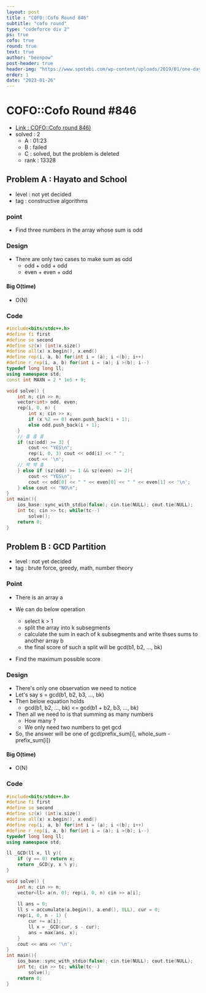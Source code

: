 ```yaml
---
layout: post
title : "COFO::Cofo Round 846"
subtitle: "cofo round"
type: "codeforce div 2"
ps: true
cofo: true
round: true
text: true
author: "beenpow"
post-header: true
header-img: "https://www.spotebi.com/wp-content/uploads/2019/01/one-day-day-one-workout-motivation-spotebi.jpg"
order: 1
date: "2023-01-26"
---
```


# COFO::Cofo Round #846
- [Link : COFO::Cofo round 846)](https://codeforces.com/contest/1780)
- solved : 2
  - A : 01:23
  - B : failed
  - C : solved, but the problem is deleted
  - rank : 13328

## Problem A : Hayato and School

- level : not yet decided
- tag : constructive algorithms

### point
- Find three numbers in the array whose sum is odd

### Design
- There are only two cases to make sum as odd
  - odd + odd + odd
  - even + even + odd

#### Big O(time)
- O(N)

### Code

```cpp
#include<bits/stdc++.h>
#define fi first
#define se second
#define sz(x) (int)x.size()
#define all(x) x.begin(), x.end()
#define rep(i, a, b) for(int i = (a); i <(b); i++)
#define r_rep(i, a, b) for(int i = (a); i >(b); i--)
typedef long long ll;
using namespace std;
const int MAXN = 2 * 1e5 + 9;

void solve() {
    int n; cin >> n;
    vector<int> odd, even;
    rep(i, 0, n) {
        int x; cin >> x;
        if (x %2 == 0) even.push_back(i + 1);
        else odd.push_back(i + 1);
    }
    // 홀 홀 홀
    if (sz(odd) >= 3) {
        cout << "YES\n";
        rep(i, 0, 3) cout << odd[i] << " ";
        cout << '\n';
    // 짝 짝 홀
    } else if (sz(odd) >= 1 && sz(even) >= 2){
        cout << "YES\n";
        cout << odd[0] << " " << even[0] << " " << even[1] << '\n';
    } else cout << "NO\n";
}
int main(){
    ios_base::sync_with_stdio(false); cin.tie(NULL); cout.tie(NULL);
    int tc; cin >> tc; while(tc--)
        solve();
    return 0;
}
```


## Problem B : GCD Partition

- level : not yet decided
- tag : brute force, greedy, math, number theory

### Point
- There is an array a
- We can do below operation
  - select k > 1
  - split the array into k subsegments
  - calculate the sum in each of k subsegments and write thses sums to another array b
  - the final score of such a split will be gcd(b1, b2, ..., bk)

- Find the maximum possible score


### Design
- There's only one observation we need to notice
- Let's say s = gcd(b1, b2, b3, ..., bk)
- Then below equation holds
  - gcd(b1, b2, ..., bk) <= gcd(b1 + b2, b3, ..., bk)
- Then all we need to is that summing as many numbers
  - How many ?
  - We only need two numbers to get gcd
- So, the answer will be one of gcd(prefix_sum[i], whole_sum - prefix_sum[i])

#### Big O(time)
- O(N)

### Code

```cpp
#include<bits/stdc++.h>
#define fi first
#define se second
#define sz(x) (int)x.size()
#define all(x) x.begin(), x.end()
#define rep(i, a, b) for(int i = (a); i <(b); i++)
#define r_rep(i, a, b) for(int i = (a); i >(b); i--)
typedef long long ll;
using namespace std;

ll _GCD(ll x, ll y){
    if (y == 0) return x;
    return _GCD(y, x % y);
}

void solve() {
    int n; cin >> n;
    vector<ll> a(n, 0); rep(i, 0, n) cin >> a[i];
    
    ll ans = 0;
    ll s = accumulate(a.begin(), a.end(), 0LL), cur = 0;
    rep(i, 0, n - 1) {
        cur += a[i];
        ll x = _GCD(cur, s - cur);
        ans = max(ans, x);
    }
    cout << ans << '\n';
}
int main(){
    ios_base::sync_with_stdio(false); cin.tie(NULL); cout.tie(NULL);
    int tc; cin >> tc; while(tc--)
        solve();
    return 0;
}
```
